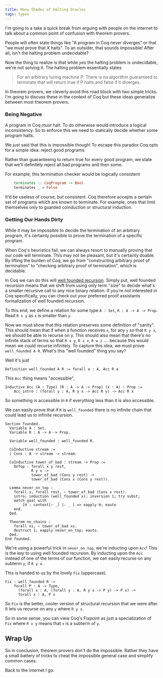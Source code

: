 ```yaml
---
title: Many Shades of Halting Oracles
tags: types
---
```


I'm going to a take a quick break from arguing with people on the
internet to talk about a common point of confusion with theorem
provers.

People will often state things like "A program in Coq never
diverges" or that "we must prove that X halts". To an outsider, that
sounds impossible! After all, isn't the halting problem undecidable?

Now the thing to realize is that while *yes* the halting problem is
undecidable, we're not solving it. The halting problem essentially
states

> For an arbitrary turing machine P. There is no algorithm guaranteed
> to terminate that will return true if P halts and false if it
> diverges.

In theorem provers, we cleverly avoid this road block with two simple
tricks. I'm going to discuss these in the context of Coq but these
ideas generalize between most theorem provers.

### Being Negative

A program in Coq *must* halt. To do otherwise would introduce a
logical inconsistency. So to enforce this we need to statically decide
whether some program halts.

We just said that this is impossible though! To escape this paradox
Coq opts for a simple idea: reject good programs.

Rather than guaranteeing to return true for every good program, we
state that we'll definitely reject all bad programs and then some.

For example, this termination checker would be logically consistent

``` haskell
    terminates :: CoqProgram -> Bool
    terminates _ = False
```

It'd be useless of course, but consistent. Coq therefore accepts a
certain set of programs which are known to terminate. For example,
ones that limit themselves only to guarded coinduction or structural
induction.

### Getting Our Hands Dirty

While it may be impossible to decide the termination of an arbitrary program,
it's certainly possible to prove the termination of a specific
program.

When Coq's heuristics fail, we can always resort to manually proving
that our code will terminate. This may not be pleasant, but it's
certainly doable. By lifting the burden of Coq, we go from
"constructing arbitrary proof of termination" to "checking arbitrary
proof of termination", which is decidable.

In Coq we can do this will
[well founded recursion](http://adam.chlipala.net/cpdt/html/GeneralRec.html). Simply
put, well founded recursion means that we shift from using only term
"size" to decide what's a smaller recursive call to any nice binary
relation. If you're not interested in Coq specifically, you can check
out your preferred proof assistants formalization of well founded recursion.

To this end, we define a relation for some type `A : Set`,
`R : A -> A -> Prop`. Read `R x y` as `x` is smaller than `y`.

Now we must show that this relation preserves some definition of
"sanity". This should mean that if when a function receives `x`, for
any `y` so that `R y x`, we should be able to recurse on y. This
should also mean that there's no infinite stack of terms so that
`R x y`, `R z x`, `R w z` .... because this would mean we could
recurse infinitely. To capture this idea, we must prove
`well_founded A R`. What's this "well founded" thing you say?

Well it's just

    Definition well_founded A R := forall a : A, Acc R a

This `Acc` thing means "accessible",

    Inductive Acc (A : Type) (R : A -> A -> Prop) (x : A) : Prop :=
        Acc_intro : (forall y : A, R y x -> Acc R y) -> Acc R x

So something is accessible in `R` if everything less than it is also
accessible.

We can easily prove that if `R` is `well_founded` there is no infinite
chain that could lead us to infinite recursion.

    Section founded.
      Variable A : Set.
      Variable R : A -> A -> Prop.

      Variable well_founded : well_founded R.

      CoInductive stream :=
      | Cons : A -> stream -> stream.

      CoInductive tower_of_bad : stream -> Prop :=
        OnTop : forall x y rest,
                R y x ->
                tower_of_bad (Cons y rest) ->
                tower_of_bad (Cons x (Cons y rest)).

      Lemma never_on_top :
        forall x, forall rest, ~ tower_of_bad (Cons x rest).
        intro; induction (well_founded x); inversion 1; try subst;
        match goal with
            [H : context[~ _] |- _ ] => eapply H; eauto
        end.
      Qed.

      Theorem no_chains :
        forall xs, ~ tower_of_bad xs.
        destruct 1; eapply never_on_top; eauto.
      Qed.
    End founded.

We're using a powerful trick in `never_on_top`, we're inducting upon `Acc`!
This is the key to using well founded recursion. By inducting upon the
`Acc` instead of one of the terms of our function, we can easily
recurse on any subterm `y`, if `R y x`.

This is handed to us by the lovely `Fix` (uppercase).

    Fix : well_founded R ->
        forall P : A -> Type,
          (forall x : A, (forall y : A, R y x -> P y) -> P x) ->
          forall x : A, P x

So `Fix` is the better, cooler version of structural recursion that we
were after. It lets us recurse on any `y` where `R y x`.

So in some sense, you can view Coq's Fixpoint as just a specialization
of `Fix` where `R x y` means that `x` is a subterm of `y`.

## Wrap Up

So in conclusion, theorem provers don't do the impossible. Rather they
have a small battery of tricks to cheat the impossible general case
and simplify common cases.

Back to the internet I go.
